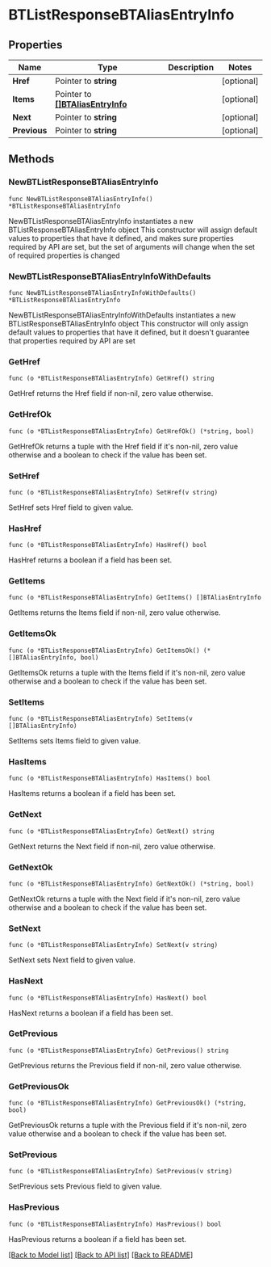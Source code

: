 # BTListResponseBTAliasEntryInfo

## Properties

Name | Type | Description | Notes
------------ | ------------- | ------------- | -------------
**Href** | Pointer to **string** |  | [optional] 
**Items** | Pointer to [**[]BTAliasEntryInfo**](BTAliasEntryInfo.md) |  | [optional] 
**Next** | Pointer to **string** |  | [optional] 
**Previous** | Pointer to **string** |  | [optional] 

## Methods

### NewBTListResponseBTAliasEntryInfo

`func NewBTListResponseBTAliasEntryInfo() *BTListResponseBTAliasEntryInfo`

NewBTListResponseBTAliasEntryInfo instantiates a new BTListResponseBTAliasEntryInfo object
This constructor will assign default values to properties that have it defined,
and makes sure properties required by API are set, but the set of arguments
will change when the set of required properties is changed

### NewBTListResponseBTAliasEntryInfoWithDefaults

`func NewBTListResponseBTAliasEntryInfoWithDefaults() *BTListResponseBTAliasEntryInfo`

NewBTListResponseBTAliasEntryInfoWithDefaults instantiates a new BTListResponseBTAliasEntryInfo object
This constructor will only assign default values to properties that have it defined,
but it doesn't guarantee that properties required by API are set

### GetHref

`func (o *BTListResponseBTAliasEntryInfo) GetHref() string`

GetHref returns the Href field if non-nil, zero value otherwise.

### GetHrefOk

`func (o *BTListResponseBTAliasEntryInfo) GetHrefOk() (*string, bool)`

GetHrefOk returns a tuple with the Href field if it's non-nil, zero value otherwise
and a boolean to check if the value has been set.

### SetHref

`func (o *BTListResponseBTAliasEntryInfo) SetHref(v string)`

SetHref sets Href field to given value.

### HasHref

`func (o *BTListResponseBTAliasEntryInfo) HasHref() bool`

HasHref returns a boolean if a field has been set.

### GetItems

`func (o *BTListResponseBTAliasEntryInfo) GetItems() []BTAliasEntryInfo`

GetItems returns the Items field if non-nil, zero value otherwise.

### GetItemsOk

`func (o *BTListResponseBTAliasEntryInfo) GetItemsOk() (*[]BTAliasEntryInfo, bool)`

GetItemsOk returns a tuple with the Items field if it's non-nil, zero value otherwise
and a boolean to check if the value has been set.

### SetItems

`func (o *BTListResponseBTAliasEntryInfo) SetItems(v []BTAliasEntryInfo)`

SetItems sets Items field to given value.

### HasItems

`func (o *BTListResponseBTAliasEntryInfo) HasItems() bool`

HasItems returns a boolean if a field has been set.

### GetNext

`func (o *BTListResponseBTAliasEntryInfo) GetNext() string`

GetNext returns the Next field if non-nil, zero value otherwise.

### GetNextOk

`func (o *BTListResponseBTAliasEntryInfo) GetNextOk() (*string, bool)`

GetNextOk returns a tuple with the Next field if it's non-nil, zero value otherwise
and a boolean to check if the value has been set.

### SetNext

`func (o *BTListResponseBTAliasEntryInfo) SetNext(v string)`

SetNext sets Next field to given value.

### HasNext

`func (o *BTListResponseBTAliasEntryInfo) HasNext() bool`

HasNext returns a boolean if a field has been set.

### GetPrevious

`func (o *BTListResponseBTAliasEntryInfo) GetPrevious() string`

GetPrevious returns the Previous field if non-nil, zero value otherwise.

### GetPreviousOk

`func (o *BTListResponseBTAliasEntryInfo) GetPreviousOk() (*string, bool)`

GetPreviousOk returns a tuple with the Previous field if it's non-nil, zero value otherwise
and a boolean to check if the value has been set.

### SetPrevious

`func (o *BTListResponseBTAliasEntryInfo) SetPrevious(v string)`

SetPrevious sets Previous field to given value.

### HasPrevious

`func (o *BTListResponseBTAliasEntryInfo) HasPrevious() bool`

HasPrevious returns a boolean if a field has been set.


[[Back to Model list]](../README.md#documentation-for-models) [[Back to API list]](../README.md#documentation-for-api-endpoints) [[Back to README]](../README.md)


